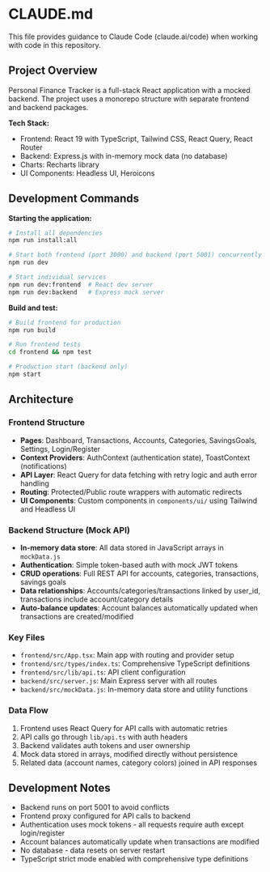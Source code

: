 # CLAUDE.md

This file provides guidance to Claude Code (claude.ai/code) when working with code in this repository.

## Project Overview

Personal Finance Tracker is a full-stack React application with a mocked backend. The project uses a monorepo structure with separate frontend and backend packages.

**Tech Stack:**
- Frontend: React 19 with TypeScript, Tailwind CSS, React Query, React Router
- Backend: Express.js with in-memory mock data (no database)
- Charts: Recharts library
- UI Components: Headless UI, Heroicons

## Development Commands

**Starting the application:**
```bash
# Install all dependencies
npm run install:all

# Start both frontend (port 3000) and backend (port 5001) concurrently
npm run dev

# Start individual services
npm run dev:frontend  # React dev server
npm run dev:backend   # Express mock server
```

**Build and test:**
```bash
# Build frontend for production
npm run build

# Run frontend tests
cd frontend && npm test

# Production start (backend only)
npm start
```

## Architecture

### Frontend Structure
- **Pages**: Dashboard, Transactions, Accounts, Categories, SavingsGoals, Settings, Login/Register
- **Context Providers**: AuthContext (authentication state), ToastContext (notifications)
- **API Layer**: React Query for data fetching with retry logic and auth error handling
- **Routing**: Protected/Public route wrappers with automatic redirects
- **UI Components**: Custom components in `components/ui/` using Tailwind and Headless UI

### Backend Structure (Mock API)
- **In-memory data store**: All data stored in JavaScript arrays in `mockData.js`
- **Authentication**: Simple token-based auth with mock JWT tokens
- **CRUD operations**: Full REST API for accounts, categories, transactions, savings goals
- **Data relationships**: Accounts/categories/transactions linked by user_id, transactions include account/category details
- **Auto-balance updates**: Account balances automatically updated when transactions are created/modified

### Key Files
- `frontend/src/App.tsx`: Main app with routing and provider setup
- `frontend/src/types/index.ts`: Comprehensive TypeScript definitions
- `frontend/src/lib/api.ts`: API client configuration
- `backend/src/server.js`: Main Express server with all routes
- `backend/src/mockData.js`: In-memory data store and utility functions

### Data Flow
1. Frontend uses React Query for API calls with automatic retries
2. API calls go through `lib/api.ts` with auth headers
3. Backend validates auth tokens and user ownership
4. Mock data stored in arrays, modified directly without persistence
5. Related data (account names, category colors) joined in API responses

## Development Notes

- Backend runs on port 5001 to avoid conflicts
- Frontend proxy configured for API calls to backend
- Authentication uses mock tokens - all requests require auth except login/register
- Account balances automatically update when transactions are modified
- No database - data resets on server restart
- TypeScript strict mode enabled with comprehensive type definitions